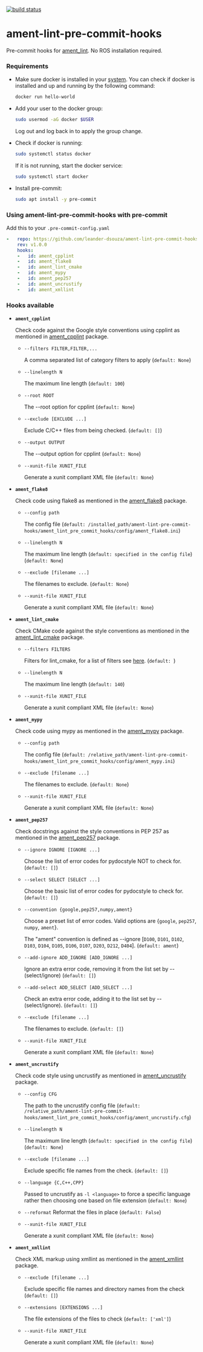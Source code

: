 [![build status](https://github.com/leander-dsouza/ament-lint-pre-commit-hooks/actions/workflows/lint.yml/badge.svg)](https://github.com/leander-dsouza/ament-lint-pre-commit-hooks/actions/workflows/lint.yml)

# ament-lint-pre-commit-hooks
Pre-commit hooks for [ament_lint](https://github.com/ament/ament_lint/tree/rolling). No ROS installation required.

### Requirements

* Make sure docker is installed in your [system](https://docs.docker.com/engine/install/). You can check if docker is installed and up and running by the following command:

   ```bash
   docker run hello-world
   ```

* Add your user to the docker group:

   ```bash
   sudo usermod -aG docker $USER
   ```
   Log out and log back in to apply the group change.

* Check if docker is running:

   ```bash
   sudo systemctl status docker
   ```
    If it is not running, start the docker service:
    ```bash
    sudo systemctl start docker
    ```

* Install pre-commit:

   ```bash
   sudo apt install -y pre-commit
   ```

### Using ament-lint-pre-commit-hooks with pre-commit

Add this to your `.pre-commit-config.yaml`

```yaml
-   repo: https://github.com/leander-dsouza/ament-lint-pre-commit-hooks.git
    rev: v1.0.0
    hooks:
    -   id: ament_cpplint
    -   id: ament_flake8
    -   id: ament_lint_cmake
    -   id: ament_mypy
    -   id: ament_pep257
    -   id: ament_uncrustify
    -   id: ament_xmllint
```
### Hooks available

* **`ament_cpplint`**

   Check code against the Google style conventions using cpplint as mentioned in [ament_cpplint](https://github.com/ament/ament_lint/tree/rolling/ament_cpplint) package.

   - `--filters FILTER,FILTER,...`

       A comma separated list of category filters to apply (`default: None`)

   - `--linelength N`

      The maximum line length (`default: 100`)

   - `--root ROOT`

      The --root option for cpplint (`default: None`)

   - `--exclude [EXCLUDE ...]`

      Exclude C/C++ files from being checked. (`default: []`)

   - `--output OUTPUT`

      The --output option for cpplint (`default: None`)

   - `--xunit-file XUNIT_FILE`

      Generate a xunit compliant XML file (`default: None`)

* **`ament_flake8`**

   Check code using flake8 as mentioned in the [ament_flake8](https://github.com/ament/ament_lint/tree/rolling/ament_flake8) package.

   - `--config path`

      The config file (`default: /installed_path/ament-lint-pre-commit-hooks/ament_lint_pre_commit_hooks/config/ament_flake8.ini`)

   - `--linelength N`

      The maximum line length (`default: specified in the config file`) (`default: None`)

   - `--exclude [filename ...]`

      The filenames to exclude. (`default: None`)

   - `--xunit-file XUNIT_FILE`

      Generate a xunit compliant XML file (`default: None`)

*  **`ament_lint_cmake`**

   Check CMake code against the style conventions as mentioned in the [ament_lint_cmake](https://github.com/ament/ament_lint/tree/rolling/ament_lint_cmake) package.

   - `--filters FILTERS`

      Filters for lint_cmake, for a list of filters see [here](https://github.com/richq/cmake-lint/blob/master/README.md#usage). (`default: `)

   - `--linelength N`

      The maximum line length (`default: 140`)

   - `--xunit-file XUNIT_FILE`

      Generate a xunit compliant XML file (`default: None`)

* **`ament_mypy`**

   Check code using mypy as mentioned in the [ament_mypy](https://github.com/ament/ament_lint/tree/rolling/ament_mypy) package.

    - `--config path`

        The config file (`default: /relative_path/ament-lint-pre-commit-hooks/ament_lint_pre_commit_hooks/config/ament_mypy.ini`)

    - `--exclude [filename ...]`

        The filenames to exclude. (`default: None`)

    - `--xunit-file XUNIT_FILE`

        Generate a xunit compliant XML file (`default: None`)

* **`ament_pep257`**

   Check docstrings against the style conventions in PEP 257 as mentioned in the [ament_pep257](https://github.com/ament/ament_lint/tree/rolling/ament_pep257) package.

    - `--ignore IGNORE [IGNORE ...]`

        Choose the list of error codes for pydocstyle NOT to check for. (`default: []`)

    - `--select SELECT [SELECT ...]`

        Choose the basic list of error codes for pydocstyle to check for. (`default: []`)

    - `--convention {google,pep257,numpy,ament}`

        Choose a preset list of error codes. Valid options are {`google`, `pep257`, `numpy`, `ament`}.

        The "ament" convention is defined as --ignore [`D100`, `D101`, `D102`, `D103`, `D104`, `D105`, `D106`,
        `D107`, `D203`, `D212`, `D404`]. (`default: ament`)

    - `--add-ignore ADD_IGNORE [ADD_IGNORE ...]`

        Ignore an extra error code, removing it from the list set by --(select/ignore) (`default: []`)

    - `--add-select ADD_SELECT [ADD_SELECT ...]`

        Check an extra error code, adding it to the list set by --(select/ignore). (`default: []`)

    - `--exclude [filename ...]`

        The filenames to exclude. (`default: []`)

    - `--xunit-file XUNIT_FILE`

        Generate a xunit compliant XML file (`default: None`)

* **`ament_uncrustify`**

   Check code style using uncrustify as mentioned in [ament_uncrustify](https://github.com/ament/ament_lint/tree/rolling/ament_uncrustify) package.

    - `--config CFG`

        The path to the uncrustify config file (`default: /relative_path/ament-lint-pre-commit-hooks/ament_lint_pre_commit_hooks/config/ament_uncrustify.cfg`)

    - `--linelength N`

        The maximum line length (`default: specified in the config file`) (`default: None`)

    - `--exclude [filename ...]`

        Exclude specific file names from the check. (`default: []`)

    - `--language {C,C++,CPP}`

        Passed to uncrustify as `-l <language>` to force a specific language rather then choosing one based on file extension (`default: None`)

    - `--reformat`
        Reformat the files in place (`default: False`)

    - `--xunit-file XUNIT_FILE`

        Generate a xunit compliant XML file (`default: None`)

* **`ament_xmllint`**

   Check XML markup using xmllint as mentioned in the [ament_xmllint](https://github.com/ament/ament_lint/tree/rolling/ament_xmllint) package.

    - `--exclude [filename ...]`

        Exclude specific file names and directory names from the check (`default: []`)

    - `--extensions [EXTENSIONS ...]`

        The file extensions of the files to check (`default: ['xml']`)

    - `--xunit-file XUNIT_FILE`

        Generate a xunit compliant XML file (`default: None`)
